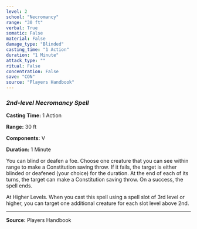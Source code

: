 ```yaml
---
level: 2
school: "Necromancy"
range: "30 ft"
verbal: True
somatic: False
material: False
damage_type: "Blinded"
casting_time: "1 Action"
duration: "1 Minute"
attack_type: ""
ritual: False
concentration: False
save: "CON"
source: "Players Handbook"
---
```


### *2nd-level Necromancy Spell*

**Casting Time:** 1 Action

**Range:** 30 ft

**Components:** V

**Duration:** 1 Minute

You can blind or deafen a foe. Choose one creature that you can see within range to make a Constitution saving throw. If it fails, the target is either blinded or deafened (your choice) for the duration. At the end of each of its turns, the target can make a Constitution saving throw. On a success, the spell ends.
 
 At Higher Levels. When you cast this spell using a spell slot of 3rd level or higher, you can target one additional creature for each slot level above 2nd.

---
**Source:** Players Handbook
